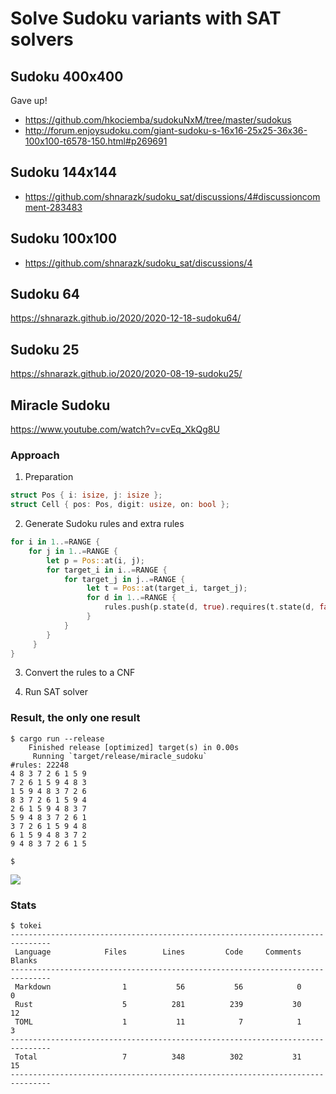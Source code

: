 # Solve Sudoku variants with SAT solvers

## Sudoku 400x400

Gave up! 
- https://github.com/hkociemba/sudokuNxM/tree/master/sudokus
- http://forum.enjoysudoku.com/giant-sudoku-s-16x16-25x25-36x36-100x100-t6578-150.html#p269691

## Sudoku 144x144

- https://github.com/shnarazk/sudoku_sat/discussions/4#discussioncomment-283483

## Sudoku 100x100

- https://github.com/shnarazk/sudoku_sat/discussions/4

## Sudoku 64

https://shnarazk.github.io/2020/2020-12-18-sudoku64/

## Sudoku 25

https://shnarazk.github.io/2020/2020-08-19-sudoku25/


## Miracle Sudoku

https://www.youtube.com/watch?v=cvEq_XkQg8U

### Approach

1. Preparation

```rust
struct Pos { i: isize, j: isize };
struct Cell { pos: Pos, digit: usize, on: bool };
```

2. Generate Sudoku rules and extra rules

```rust
for i in 1..=RANGE {
    for j in 1..=RANGE {
        let p = Pos::at(i, j);
        for target_i in i..=RANGE {
            for target_j in j..=RANGE {
                 let t = Pos::at(target_i, target_j);
                 for d in 1..=RANGE {
                     rules.push(p.state(d, true).requires(t.state(d, false));
                 }
            }
        }
     }
}
```

3. Convert the rules to a CNF

4. Run SAT solver

### Result, the only one result

```plain
$ cargo run --release
    Finished release [optimized] target(s) in 0.00s
     Running `target/release/miracle_sudoku`
#rules: 22248
4 8 3 7 2 6 1 5 9 
7 2 6 1 5 9 4 8 3 
1 5 9 4 8 3 7 2 6 
8 3 7 2 6 1 5 9 4 
2 6 1 5 9 4 8 3 7 
5 9 4 8 3 7 2 6 1 
3 7 2 6 1 5 9 4 8 
6 1 5 9 4 8 3 7 2 
9 4 8 3 7 2 6 1 5 

$ 
```

![](https://user-images.githubusercontent.com/997855/83323585-d5920000-a29a-11ea-9635-d5ac4bd152fa.png)

### Stats

```plain
$ tokei
-------------------------------------------------------------------------------
 Language            Files        Lines         Code     Comments       Blanks
-------------------------------------------------------------------------------
 Markdown                1           56           56            0            0
 Rust                    5          281          239           30           12
 TOML                    1           11            7            1            3
-------------------------------------------------------------------------------
 Total                   7          348          302           31           15
-------------------------------------------------------------------------------
```
